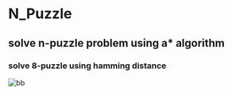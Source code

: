 # N_Puzzle
## solve n-puzzle problem using a* algorithm
### solve 8-puzzle  using hamming distance

![bb](https://user-images.githubusercontent.com/89097013/184893576-4c466f3a-2976-467c-a577-23b356fe624e.png)
